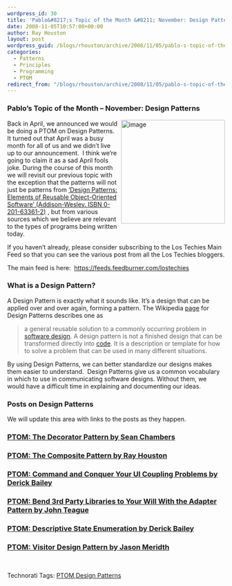 ```yaml
---
wordpress_id: 30
title: 'Pablo&#8217;s Topic of the Month &#8211; November: Design Patterns'
date: 2008-11-05T10:57:00+00:00
author: Ray Houston
layout: post
wordpress_guid: /blogs/rhouston/archive/2008/11/05/pablo-s-topic-of-the-month-november-design-patterns.aspx
categories:
  - Patterns
  - Principles
  - Programming
  - PTOM
redirect_from: "/blogs/rhouston/archive/2008/11/05/pablo-s-topic-of-the-month-november-design-patterns.aspx/"
---
```

### Pablo&#8217;s Topic of the Month &#8211; November: Design Patterns

[<img border="0" align="right" width="240" src="//lostechies.com/rayhouston/files/2011/03/image_thumb.png" alt="image" height="240" style="border-top-width: 0px;border-left-width: 0px;border-bottom-width: 0px;margin: 0px 0px 0px 5px;border-right-width: 0px" />](//lostechies.com/rayhouston/files/2011/03/image_5.png) Back in April, we announced we would be doing a PTOM on Design Patterns. It turned out that April was a busy month for all of us and we didn&#8217;t live up to our announcement.&nbsp; I think we&#8217;re going to claim it as a sad April fools joke. During the course of this month we will revisit our previous topic with the exception that the patterns will not just be patterns from [&#8216;Design Patterns: Elements of Reusable Object-Oriented Software&#8217; (Addison-Wesley. ISBN 0-201-63361-2)](http://www.amazon.com/Design-Patterns-Object-Oriented-Addison-Wesley-Professional/dp/0201633612/ref=sr_11_1?ie=UTF8&qid=1207103933&sr=11-1) , but from various sources which we believe are relevant to the types of programs being written today.

If you haven&#8217;t already, please consider subscribing to the Los Techies Main Feed so that you can see the various post from all the Los Techies bloggers. 

The main feed is here:&nbsp; <https://feeds.feedburner.com/lostechies> 

### What is a Design Pattern?

A Design Pattern is exactly what it sounds like. It&#8217;s a design that can be applied over and over again, forming a pattern. The Wikipedia [page](http://en.wikipedia.org/wiki/Design_Patterns) for Design Patterns describes one as

> a general reusable solution to a commonly occurring problem in [software design](http://en.wikipedia.org/wiki/Software_design). A design pattern is not a finished design that can be transformed directly into [code](http://en.wikipedia.org/wiki/Code_%28computer_programming%29). It is a description or template for how to solve a problem that can be used in many different situations.

By using Design Patterns, we can better standardize our designs makes them easier to understand.&nbsp; Design Patterns give us a common vocabulary in which to use in communicating software designs. Without them, we would have a difficult time in explaining and documenting our ideas.

### Posts on Design Patterns

We will update this area with links to the posts as they happen.

### [PTOM: The Decorator Pattern by Sean Chambers](/blogs/sean_chambers/archive/2008/11/16/ptom-the-decorator-pattern.aspx)

### [PTOM: The Composite Pattern by Ray Houston](/blogs/rhouston/archive/2008/11/17/ptom-the-composite-design-pattern.aspx)

### [PTOM: Command and Conquer Your UI Coupling Problems by Derick Bailey](/blogs/derickbailey/archive/2008/11/19/ptom-command-and-conquer-your-ui-coupling-problems.aspx)

### [PTOM: Bend 3rd Party Libraries to Your Will With the Adapter Pattern by John Teague](/blogs/johnteague/archive/2008/11/25/ptom-bend-3rd-party-libraries-to-your-will-with-the-adapter-pattern.aspx)

### [PTOM: Descriptive State Enumeration by Derick Bailey](/blogs/derickbailey/archive/2008/11/26/ptom-descriptive-state-enumeration.aspx)

### [PTOM: Visitor Design Pattern by Jason Meridth](/blogs/jason_meridth/archive/2008/11/30/ptom-november-2008-visitor-design-pattern.aspx)

&nbsp;

<div style="padding-right: 0px;padding-left: 0px;padding-bottom: 0px;margin: 0px;padding-top: 0px" class="wlWriterSmartContent">
  Technorati Tags: <a rel="tag" href="http://technorati.com/tags/PTOM">PTOM</a>,<a rel="tag" href="http://technorati.com/tags/Design%20Patterns">Design Patterns</a>
</div>